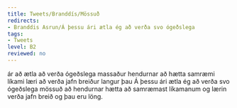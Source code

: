 ```yaml
---
title: Tweets/Branddís/Mössuð
redirects:
- Branddis Asrun/Á þessu ári ætla ég að verða svo ógeðslega
tags:
- Tweets
level: B2
reviewed: no
---
```

<vocabulary>
ár
að ætla
að verða
ógeðslega
massaður
hendurnar
að hætta
samræmi
líkami
læri
að verða
jafn
breiður
langur
þau
</vocabulary>
<Tweet
data-translate="true"
audio="nHTo.mp3"
id="815344952162983936"
date="1483228359000"
favorites="45"
user_name="Branddís Ásrún"
handle="Branddis_Asrun"
user_picture="Tweet-Branddis_Asrun-vfvk14.jpg"
verified=""
>Á þessu ári ætla ég að verða svo ógeðslega mössuð að hendurnar hætta að samræmast líkamanum og lærin verða jafn breið og þau eru löng.</Tweet>
